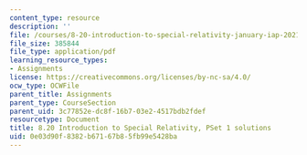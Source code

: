 ```yaml
---
content_type: resource
description: ''
file: /courses/8-20-introduction-to-special-relativity-january-iap-2021/0e03d90f8382b67167b85fb99e5428ba_MIT8_20iap21_pset1_soln.pdf
file_size: 385844
file_type: application/pdf
learning_resource_types:
- Assignments
license: https://creativecommons.org/licenses/by-nc-sa/4.0/
ocw_type: OCWFile
parent_title: Assignments
parent_type: CourseSection
parent_uid: 3c77852e-dc8f-16b7-03e2-4517bdb2fdef
resourcetype: Document
title: 8.20 Introduction to Special Relativity, PSet 1 solutions
uid: 0e03d90f-8382-b671-67b8-5fb99e5428ba
---
```

